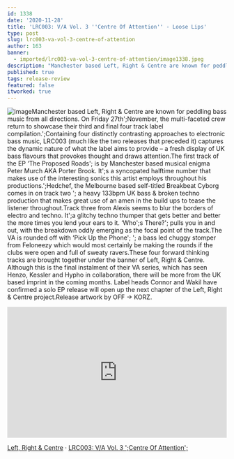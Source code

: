 ```yaml
---
id: 1338
date: '2020-11-28'
title: 'LRC003: V/A Vol. 3 ''Centre Of Attention'' - Loose Lips'
type: post
slug: lrc003-va-vol-3-centre-of-attention
author: 163
banner:
  - imported/lrc003-va-vol-3-centre-of-attention/image1338.jpeg
description: "Manchester based Left, Right & Centre are known for peddling bass music from all directions. On Friday 27th\_November, the multi-faceted crew return to showcase their third and final four track label compilation.\_ Containing four distinctly contrasting approaches to electronic bass music, LRC003 (much like the two releases that preceded it) captures the dynamic nature of [...]Read More..."
published: true
tags: release-review
featured: false
itworked: true
---
```

![image](../imported/lrc003-va-vol-3-centre-of-attention/image1338.jpeg)Manchester based Left, Right & Centre are known for peddling bass music from all directions. On Friday 27th';November, the multi-faceted crew return to showcase their third and final four track label compilation.';Containing four distinctly contrasting approaches to electronic bass music, LRC003 (much like the two releases that preceded it) captures the dynamic nature of what the label aims to provide – a fresh display of UK bass flavours that provokes thought and draws attention.The first track of the EP ‘The Proposed Roads'; is by Manchester based musical enigma Peter Murch AKA Porter Brook. It';s a syncopated halftime number that makes use of the interesting sonics this artist employs throughout his productions.';Hedchef, the Melbourne based self-titled Breakbeat Cyborg comes in on track two '; a heavy 133bpm UK bass & broken techno production that makes great use of an amen in the build ups to tease the listener throughout.Track three from Alexis seems to blur the borders of electro and techno. It';a glitchy techno thumper that gets better and better the more times you lend your ears to it. ‘Who';s There?'; pulls you in and out, with the breakdown oddly emerging as the focal point of the track.The VA is rounded off with ‘Pick Up the Phone'; '; a bass led chuggy stomper from Feloneezy which would most certainly be making the rounds if the clubs were open and full of sweaty ravers.These four forward thinking tracks are brought together under the banner of Left, Right & Centre. Although this is the final instalment of their VA series, which has seen Henzo, Kessler and Hypho in collaboration, there will be more from the UK based imprint in the coming months. Label heads Connor and Wakil have confirmed a solo EP release will open up the next chapter of the Left, Right & Centre project.Release artwork by OFF → KORZ.

<iframe width='100%' height='300' scrolling='no' frameborder='no' allow='autoplay' src='https://w.soundcloud.com/player/?url=https%3A//api.soundcloud.com/playlists/1164015946&color=%23ff5500&auto_play=false&hide_related=false&show_comments=true&show_user=true&show_reposts=false&show_teaser=true'></iframe>

[Left, Right & Centre](https://soundcloud.com/leftrightandcentreuk "Left, Right & Centre") · [LRC003: V/A Vol. 3 ';Centre Of Attention';](https://soundcloud.com/leftrightandcentreuk/sets/lrc003-v-a-vol-3-centre-of "LRC003: V/A Vol. 3 'Centre Of Attention'")